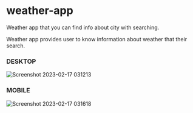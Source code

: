 # weather-app
 Weather app that you can find info about city with searching.


Weather app provides user to know information about weather that their search.<br />
### DESKTOP<br />
![Screenshot 2023-02-17 031213](https://user-images.githubusercontent.com/91954535/219517211-93ad58a4-4f9f-415b-9611-d7308e6a0cca.jpg)
### MOBILE<br />
![Screenshot 2023-02-17 031618](https://user-images.githubusercontent.com/91954535/219517227-419a5f45-4fe0-4950-bfbf-d6104778a9d8.jpg)
